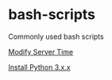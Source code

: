 # bash-scripts
Commonly used bash scripts

[Modify Server Time](convert-utc-to-ist.md)

[Install Python 3.x.x](install-python3.x.x.md)
